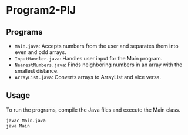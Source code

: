 # Program2-PIJ
## Programs

- `Main.java`: Accepts numbers from the user and separates them into even and odd arrays.
- `InputHandler.java`: Handles user input for the Main program.
- `NearestNumbers.java`: Finds neighboring numbers in an array with the smallest distance.
- `ArrayList.java`: Converts arrays to ArrayList and vice versa.

## Usage

To run the programs, compile the Java files and execute the Main class.

```bash
javac Main.java
java Main
